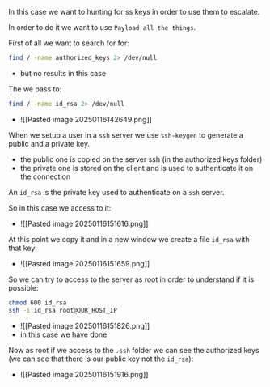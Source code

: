 In this case we want to hunting for ss keys in order to use them to escalate.

In order to do it we want to use `Payload all the things`.

First of all we want to search for for:
```bash
find / -name authorized_keys 2> /dev/null
```
-  but no results in this case

The we pass to:
```bash
find / -name id_rsa 2> /dev/null
```
- ![[Pasted image 20250116142649.png]]


When we setup a user in a `ssh` server we use `ssh-keygen` to generate a public and a private key.
- the public one is copied on the server ssh (in the authorized keys folder)
- the private one is stored on the client and is used to authenticate it on the connection 


An `id_rsa` is the private key used to authenticate on a `ssh` server.

So in this case we access to it:
- ![[Pasted image 20250116151616.png]]

At this point we copy it and in a new window we create a file `id_rsa` with that key:
- ![[Pasted image 20250116151659.png]]


So we can try to access to the server as root in order to understand if it is possible:
```bash
chmod 600 id_rsa
ssh -i id_rsa root@OUR_HOST_IP
```
- ![[Pasted image 20250116151826.png]]
- in this case we have done


Now as root if we access to the `.ssh` folder we can see the authorized keys (we can see that there is our public key not the `id_rsa`):
- ![[Pasted image 20250116151916.png]]

